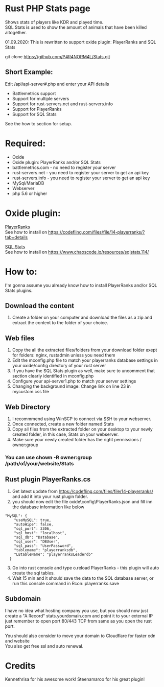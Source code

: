 
# Rust PHP Stats page

Shows stats of players like KDR and played time.<br>
SQL Stats is used to show the amount of animals that have been killed altogether.<br>

01.09.2020: This is rewritten to support oxide plugin: PlayerRanks and SQL Stats

git clone https://github.com/P4R4NORM4L/Stats.git

## Short Example:
Edit /api/api-server#.php and enter your API details
- Battlemetrics support
- Support for multiple servers
- Support for rust-servers.net and rust-servers.info
- Support for PlayerRanks
- Support for SQL Stats

See the how to section for setup.

# Required:
- Oxide
- Oxide plugin: PlayerRanks and/or SQL Stats
- battlemetrics.com - no need to register your server
- rust-servers.net - you need to register your server to get an api key
- rust-servers.info - you need to register your server to get an api key
- MySql/MariaDB
- Webserver
- php 5.6 or higher

# Oxide plugin:
[PlayerRanks](https://codefling.com/files/file/14-playerranks/)<br>
See how to install on https://codefling.com/files/file/14-playerranks/?tab=details

[SQL Stats](https://www.chaoscode.io/resources/sqlstats.114/)<br>
See how to install on https://www.chaoscode.io/resources/sqlstats.114/

# How to:
I'm gonna assume you already know how to install PlayerRanks and/or SQL Stats plugins.

## Download the content
1. Create a folder on your computer and download the files as a zip and extract the content to the folder of your choice.

## Web files
1. Copy the all the extracted files/folders from your download folder exept for folders: nginx, rustadmin unless you need them<br>
2. Edit the mconfig.php file to match your playerranks database settings in your oxide/config directory of your rust server<br>
3. If you have the SQL Stats plugin as well, make sure to uncomment that section clearly identified in mconfig.php<br> 
4. Configure your api-server1.php to match your server settings<br>
5. Changing the background image: Change link on line 23 in mycustom.css file<br>

## Web Directory
1. I recommmend using WinSCP to connect via SSH to your webserver.
2. Once connected, create a new folder named Stats
3. Copy all files from the extracted folder on your desktop to your newly created folder, in this case, Stats on your webserver.
4. Make sure your newly created folder has the right permissions / owner:group

### You can use chown -R owner:group /path/of/your/website/Stats

## Rust plugin PlayerRanks.cs
1. Get latest update from https://codefling.com/files/file/14-playerranks/ and add it into your rust plugin folder.<br>
2. you should now edit the file oxide\config\PlayerRanks.json and fill inn the database information like below<br>
```
"MySQL": {
    "useMySQL": true,
    "autoWipe": false,
    "sql_port": 3306,
    "sql_host": "localhost",
    "sql_db": "Database",
    "sql_user": "DBUser",
    "sql_pass": "UserPassword",
    "tablename": "playerranksdb",
    "LBtableName": "playerranksLeaderdb"
  }
```
3. Go into rust console and type o.reload PlayerRanks - this plugin will auto create the sql tables.
4. Wait 15 min and it should save the data to the SQL database server, or run this console command in Rcon: playerranks.save

## Subdomain
I have no idea what hosting company you use, but you should now just create a "A Record" stats.yourdomain.com and point it to your external IP<br>
just remember to open port 80/443 TCP from same as you open the rust port.<br>

You should also consider to move your domain to Cloudflare for faster cdn and website<br>
You also get free ssl and auto renewal.


# Credits
Kennethrisa for his awesome work!
Steenamaroo for his great plugin!
